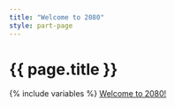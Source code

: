 ```yaml
---
title: "Welcome to 2080"
style: part-page
---
```


<h1>{{ page.title }}</h1>

{% include variables %}
[Welcome to 2080!](js-next-dest-placeholder)

